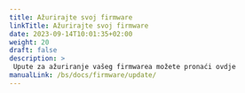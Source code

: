 ```yaml
---
title: Ažurirajte svoj firmware
linkTitle: Ažurirajte svoj firmware
date: 2023-09-14T10:01:35+02:00
weight: 20
draft: false
description: >
 Upute za ažuriranje vašeg firmwarea možete pronaći ovdje
manualLink: /bs/docs/firmware/update/
---
```


